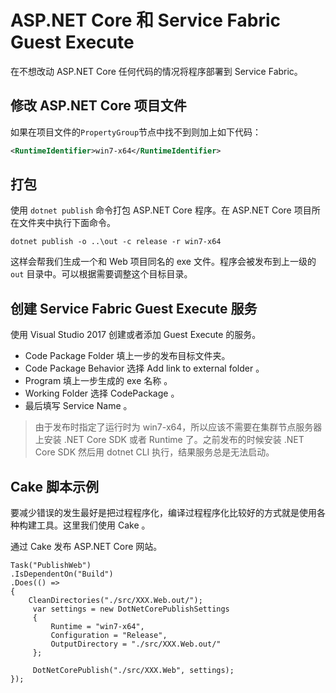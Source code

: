 # ASP.NET Core 和 Service Fabric Guest Execute
在不想改动 ASP.NET Core 任何代码的情况将程序部署到 Service Fabric。

## 修改 ASP.NET Core 项目文件
如果在项目文件的`PropertyGroup`节点中找不到则加上如下代码：

``` xml
<RuntimeIdentifier>win7-x64</RuntimeIdentifier>
```

## 打包
使用 `dotnet publish` 命令打包 ASP.NET  Core 程序。在 ASP.NET Core 项目所在文件夹中执行下面命令。

```
dotnet publish -o ..\out -c release -r win7-x64
```

这样会帮我们生成一个和 Web 项目同名的 exe 文件。程序会被发布到上一级的 `out` 目录中。可以根据需要调整这个目标目录。

## 创建 Service Fabric Guest Execute 服务
使用 Visual Studio 2017 创建或者添加 Guest Execute 的服务。

- Code Package Folder 填上一步的发布目标文件夹。
- Code Package Behavior 选择 Add link to external folder 。
- Program 填上一步生成的 exe 名称 。
- Working Folder 选择 CodePackage 。
- 最后填写 Service Name 。

> 由于发布时指定了运行时为 win7-x64，所以应该不需要在集群节点服务器上安装 .NET Core SDK 或者 Runtime 了。之前发布的时候安装 .NET Core SDK 然后用 dotnet CLI 执行，结果服务总是无法启动。

## Cake 脚本示例

要减少错误的发生最好是把过程程序化，编译过程程序化比较好的方式就是使用各种构建工具。这里我们使用 Cake 。

通过 Cake 发布 ASP.NET Core 网站。

```
Task("PublishWeb")
.IsDependentOn("Build")
.Does(() => 
{
    CleanDirectories("./src/XXX.Web.out/");
     var settings = new DotNetCorePublishSettings
     {
         Runtime = "win7-x64",
         Configuration = "Release",
         OutputDirectory = "./src/XXX.Web.out/"
     };

     DotNetCorePublish("./src/XXX.Web", settings);
});
```